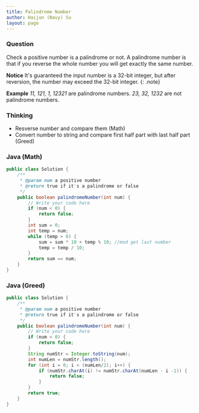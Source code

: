 ```yaml
---
title: Palindrome Number
author: Haijun (Navy) Su
layout: page
---
```

### Question
Check a positive number is a palindrome or not.
A palindrome number is that if you reverse the whole number you will get exactly the same number.

<i class="fa fa-info" aria-hidden="true"></i>**Notice**
It's guaranteed the input number is a 32-bit integer, but after reversion, the number may exceed the 32-bit integer.
{: .note}

**Example**
*11, 121, 1, 12321* are palindrome numbers.
*23, 32, 1232* are not palindrome numbers.

### Thinking
* Resverse number and compare them (Math)
* Convert number to string and compare first half part with last half part (Greed)

### Java (Math)
~~~ java
public class Solution {
    /**
     * @param num a positive number
     * @return true if it's a palindrome or false
     */
    public boolean palindromeNumber(int num) {
        // Write your code here
        if (num < 0) {
            return false;
        }
        int sum = 0;
        int temp = num;
        while (temp > 0) {
            sum = sum * 10 + temp % 10; //mod get last number
            temp = temp / 10;
        }
        return sum == num;
    }
}
~~~

### Java (Greed)
~~~ java
public class Solution {
    /**
     * @param num a positive number
     * @return true if it's a palindrome or false
     */
    public boolean palindromeNumber(int num) {
        // Write your code here
        if (num < 0) {
            return false;
        }
        String numStr = Integer.toString(num);
        int numLen = numStr.length();
        for (int i = 0; i < (numLen/2); i++) {
            if (numStr.charAt(i) != numStr.charAt(numLen - i -1)) {
                return false;
            } 
        }
        return true;
    }
}
~~~
